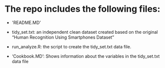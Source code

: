 
The repo includes the following files:
=========================================

- 'README.MD’

-  tidy_set.txt: an independent clean dataset created based on the original “Human Recognition Using Smartphones Dataset”

-  run_analyze.R: the script to create the tidy_set.txt data file.

- ‘Cookbook.MD’: Shows information about the variables in the tidy_set.txt data file
